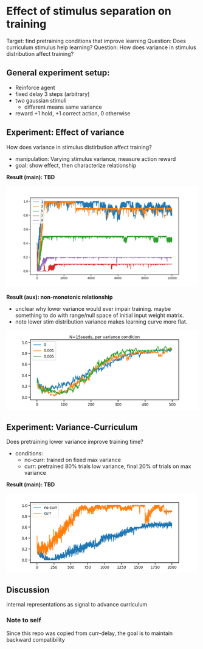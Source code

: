 # Effect of stimulus separation on training
Target: find pretraining conditions that improve learning 
Question: Does curriculum stimulus help learning?
Question: How does variance in stimulus distribution affect training?


## General experiment setup:
- Reinforce agent
- fixed delay 3 steps (arbitrary)
- two gaussian stimuli
  - different means same variance
- reward +1 hold, +1 correct action, 0 otherwise


## Experiment: Effect of variance
How does variance in stimulus distirbution affect training?
- manipulation: Varying stimulus variance, measure action reward
- goal: show effect, then characterize relationship

**Result (main): TBD**

![exp-delay-result](figures/delaylen.png)

**Result (aux): non-monotonic relationship**
- unclear why lower variance would ever impair training. maybe something to do with range/null space of initial input weight matrix.
- note lower stim distribution variance makes learning curve more flat.

![exp-delay-result](figures/stimvar-aux1.png)

## Experiment: Variance-Curriculum
Does pretraining lower variance improve training time?
- conditions:
  - no-curr: trained on fixed max variance
  - curr: pretrained 80% trials low variance, final 20% of trials on max variance

**Result (main): TBD**

![exp-delay-result](figures/delay-curriculum.png)

## Discussion
internal representations as signal to advance curriculum

### Note to self
Since this repo was copied from curr-delay, the goal is to maintain backward compatibility
